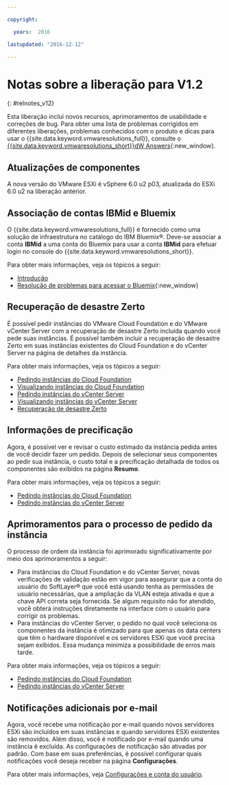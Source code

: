 ```yaml
---

copyright:

  years:  2016

lastupdated: "2016-12-12"

---
```


# Notas sobre a liberação para V1.2
{: #relnotes_v12}

Esta liberação inclui novos recursos, aprimoramentos de usabilidade e correções de bug. Para obter uma lista de problemas corrigidos em diferentes liberações, problemas conhecidos com o produto e dicas para usar o {{site.data.keyword.vmwaresolutions_full}}, consulte o [{{site.data.keyword.vmwaresolutions_short}}dW Answers](https://developer.ibm.com/answers/topics/cloudvmw/){:new_window}.

## Atualizações de componentes

A nova versão do VMware ESXi é vSphere 6.0 u2 p03, atualizada do ESXi 6.0 u2 na liberação anterior.

## Associação de contas IBMid e Bluemix

O {{site.data.keyword.vmwaresolutions_full}} é fornecido como uma solução de infraestrutura no catálogo do IBM Bluemix®. Deve-se associar a conta **IBMid** a uma conta do Bluemix para usar a conta **IBMid** para efetuar login no console do {{site.data.keyword.vmwaresolutions_short}}.

Para obter mais informações, veja os tópicos a seguir:
* [Introdução](/docs/services/vmwaresolutions?topic=vmware-solutions-getting-started)
* [Resolução de problemas para acessar o Bluemix](/docs/account?topic=account-accessing){:new_window}

## Recuperação de desastre Zerto

É possível pedir instâncias do VMware Cloud Foundation e do VMware vCenter Server com a recuperação de desastre Zerto incluída quando você pede suas instâncias. É possível também incluir a recuperação de desastre Zerto em suas instâncias existentes do Cloud Foundation e do vCenter Server na página de detalhes da instância.

Para obter mais informações, veja os tópicos a seguir:
* [Pedindo instâncias do Cloud Foundation](/docs/services/vmwaresolutions/sddc?topic=vmware-solutions-sd_orderinginstance)
* [Visualizando instâncias do Cloud Foundation](/docs/services/vmwaresolutions/sddc?topic=vmware-solutions-sd_viewinginstances)
* [Pedindo instâncias do vCenter Server](/docs/services/vmwaresolutions/vcenter?topic=vmware-solutions-vc_orderinginstance)
* [Visualizando instâncias do vCenter Server](/docs/services/vmwaresolutions/vcenter?topic=vmware-solutions-vc_viewinginstances)
* [Recuperação de desastre Zerto](/docs/services/vmwaresolutions/services?topic=vmware-solutions-addingzertodr)

## Informações de precificação

Agora, é possível ver e revisar o custo estimado da instância pedida antes de você decidir fazer um pedido. Depois de selecionar seus componentes ao pedir sua instância, o custo total e a precificação detalhada de todos os componentes são exibidos na página **Resumo**.

Para obter mais informações, veja os tópicos a seguir:
* [Pedindo instâncias do Cloud Foundation](/docs/services/vmwaresolutions/sddc?topic=vmware-solutions-sd_orderinginstance)
* [Pedindo instâncias do vCenter Server](/docs/services/vmwaresolutions/vcenter?topic=vmware-solutions-vc_orderinginstance)

## Aprimoramentos para o processo de pedido da instância

O processo de ordem da instância foi aprimorado significativamente por meio dos aprimoramentos a seguir:
* Para instâncias do Cloud Foundation e do vCenter Server, novas verificações de validação estão em vigor para assegurar que a conta do usuário do SoftLayer® que você está usando tenha as permissões de usuário necessárias, que a ampliação da VLAN esteja ativada e que a chave API correta seja fornecida. Se algum requisito não for atendido, você obterá instruções diretamente na interface com o usuário para corrigir os problemas.
*  Para instâncias do vCenter Server, o pedido no qual você seleciona os componentes da instância é otimizado para que apenas os data centers que têm o hardware disponível e os servidores ESXi que você precisa sejam exibidos. Essa mudança minimiza a possibilidade de erros mais tarde.

Para obter mais informações, veja os tópicos a seguir:
* [Pedindo instâncias do Cloud Foundation](/docs/services/vmwaresolutions/sddc?topic=vmware-solutions-sd_orderinginstance)
* [Pedindo instâncias do vCenter Server](/docs/services/vmwaresolutions/vcenter?topic=vmware-solutions-vc_orderinginstance)

## Notificações adicionais por e-mail

Agora, você recebe uma notificação por e-mail quando novos servidores ESXi são incluídos em suas instâncias e quando servidores ESXi existentes são removidos. Além disso, você é notificado por e-mail quando uma instância é excluída. As configurações de notificação são ativadas por padrão. Com base em suas preferências, é possível configurar quais notificações você deseja receber na página **Configurações**.

Para obter mais informações, veja [Configurações e conta do usuário](/docs/services/vmwaresolutions/vmonic?topic=vmware-solutions-useraccount).
